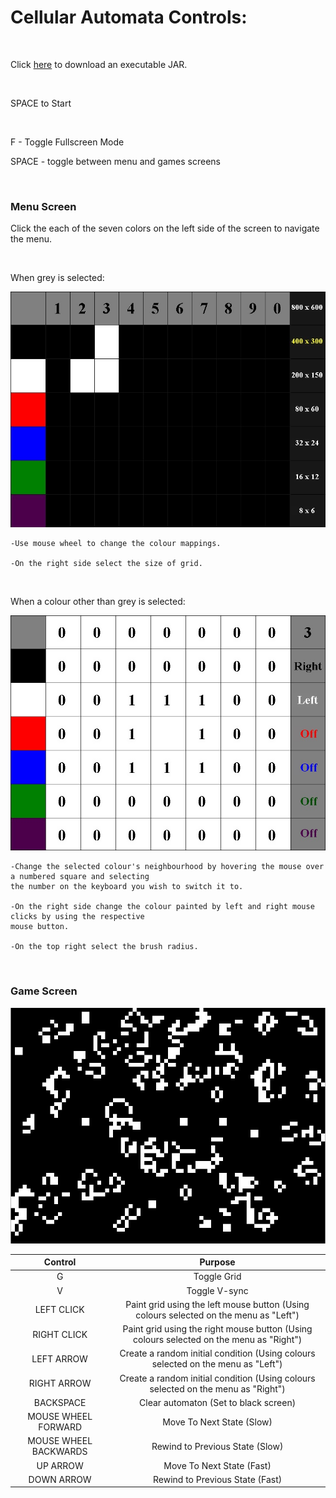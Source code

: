 # Cellular Automata Controls:

&nbsp;

Click [here](http://carsoncraig.me/jar/CellularAutomata.jar) to download an executable JAR.

&nbsp;
 
SPACE to Start
 
&nbsp;
 
F - Toggle Fullscreen Mode

SPACE - toggle between menu and games screens

&nbsp;
 
### Menu Screen


Click the each of the seven colors on the left side of the screen to navigate the menu.

&nbsp;

When grey is selected:

![menu1](menu1.jpg)

	-Use mouse wheel to change the colour mappings.

	-On the right side select the size of grid.

&nbsp;

When a colour other than grey is selected:

![menu2](menu2.jpg)

	-Change the selected colour's neighbourhood by hovering the mouse over a numbered square and selecting
	the number on the keyboard you wish to switch it to.
	
	-On the right side change the colour painted by left and right mouse clicks by using the respective 
	mouse button. 
	
	-On the top right select the brush radius.

&nbsp;

### Game Screen

![game1](game1.jpg)

|Control|Purpose|
|:-----:|:-----:|
|G | Toggle Grid|
|V | Toggle V-sync|
|LEFT CLICK | Paint grid using the left mouse button (Using colours selected on the menu as "Left")|
|RIGHT CLICK | Paint grid using the right mouse button (Using colours selected on the menu as "Right")|
|LEFT ARROW | Create a random initial condition (Using colours selected on the menu as "Left")|
|RIGHT ARROW | Create a random initial condition (Using colours selected on the menu as "Right")|
|BACKSPACE | Clear automaton (Set to black screen)|
|MOUSE WHEEL FORWARD | Move To Next State (Slow)|
|MOUSE WHEEL BACKWARDS | Rewind to Previous State (Slow)|
|UP ARROW | Move To Next State (Fast)|
|DOWN ARROW | Rewind to Previous State (Fast)|

